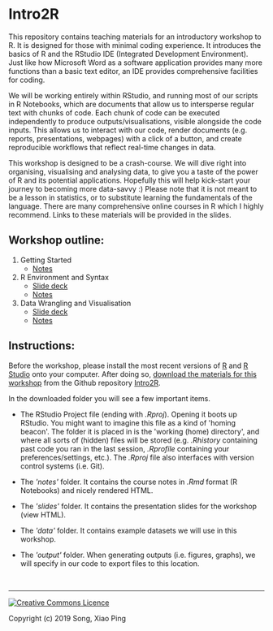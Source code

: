 # Intro2R

This repository contains teaching materials for an introductory workshop to R. It is designed for those with minimal coding experience. It introduces the basics of R and the RStudio IDE (Integrated Development Environment). Just like how Microsoft Word as a software application provides many more functions than a basic text editor, an IDE provides comprehensive facilities for coding.

We will be working entirely within RStudio, and running most of our scripts in R Notebooks, which are documents that allow us to intersperse regular text with chunks of code. Each chunk of code can be executed independently to produce outputs/visualisations, visible alongside the code inputs. This allows us to interact with our code, render documents (e.g. reports, presentations, webpages) with a click of a button, and create reproducible workflows that reflect real-time changes in data.  

This workshop is designed to be a crash-course. We will dive right into organising, visualising and analysing data, to give you a taste of the power of R and its potential applications. Hopefully this will help kick-start your journey to becoming more data-savvy :) Please note that it is not meant to be a lesson in statistics, or to substitute learning the fundamentals of the language. There are many comprehensive online courses in R which I highly recommend. Links to these materials will be provided in the slides.

## Workshop outline:

1. Getting Started
    - [Notes](https://htmlpreview.github.io/?https://github.com/xp-song/Intro2R/blob/master/notes/0_Getting_started.html)
2. R Environment and Syntax
    - [Slide deck](https://xp-song.github.io/files/slides/Intro2r_1/1_R_environment_and_syntax_slides#1)
    - [Notes](https://htmlpreview.github.io/?https://github.com/xp-song/Intro2R/blob/master/notes/1_R_environment_and_syntax.html)
3. Data Wrangling and Visualisation
    - [Slide deck](https://xp-song.github.io/files/slides/Intro2r_2/2_Data_wrangling_and_visualisation_slides#1)
    - [Notes](https://htmlpreview.github.io/?https://github.com/xp-song/Intro2R/blob/master/notes/2_Data_wrangling_and_visualisation.html)


## Instructions:

Before the workshop, please install the most recent versions of [R](https://cran.r-project.org) and [R Studio](https://www.rstudio.com/products/rstudio/download/#download) onto your computer. After doing so, [download the materials for this workshop](https://github.com/xp-song/Intro2R/archive/master.zip) from the Github repository [Intro2R](https://github.com/xp-song/Intro2R). 



In the downloaded folder you will see a few important items. 

* The RStudio Project file (ending with _.Rproj_). Opening it boots up RStudio. You might want to imagine this file as a kind of 'homing beacon'. The folder it is placed in is the 'working (home) directory', and where all sorts of (hidden) files will be stored (e.g. _.Rhistory_ containing past code you ran in the last session, _.Rprofile_ containing your preferences/settings, etc.). The _.Rproj_ file also interfaces with version control systems (i.e. Git).


* The _'notes'_ folder. It contains the course notes in _.Rmd_ format (R Notebooks) and nicely rendered HTML.

* The _'slides'_ folder. It contains the presentation slides for the workshop (view HTML).

* The _'data'_ folder. It contains example datasets we will use in this workshop.

* The _'output'_ folder. When generating outputs (i.e. figures, graphs), we will specify in our code to export files to this location.


<br>

---

<a rel="license" href="http://creativecommons.org/licenses/by-nc-sa/4.0/"><img alt="Creative Commons Licence" style="border-width:0" src="https://i.creativecommons.org/l/by-nc-sa/4.0/88x31.png" /></a>

Copyright (c) 2019 Song, Xiao Ping
